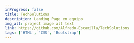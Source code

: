 ```yaml
---
inProgress: false
title: TechSolutions
description: Landing Page en equipo
img_alt: project image alt text
link: https://github.com/Alfredo-Escamilla/TechSolutions
tags: ['HTML', 'CSS', 'Bootstrap']
---
```

